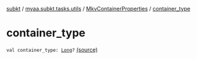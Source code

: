 [subkt](../../index.md) / [myaa.subkt.tasks.utils](../index.md) / [MkvContainerProperties](index.md) / [container_type](./container_type.md)

# container_type

`val container_type: `[`Long`](https://kotlinlang.org/api/latest/jvm/stdlib/kotlin/-long/index.html)`?` [(source)](https://github.com/Myaamori/SubKt/blob/0.1.19/src/main/kotlin/myaa/subkt/tasks/utils/mkvmerge.kt#L51)